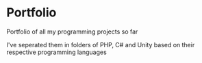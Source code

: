 # Portfolio
Portfolio of all my programming projects so far

I've seperated them in folders of PHP, C# and Unity based on their respective programming languages
